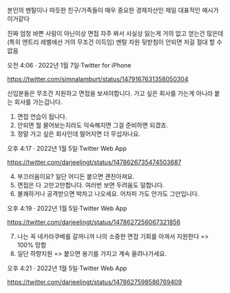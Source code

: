본인의 멘탈이나 따듯한 친구/가족들이 매우 중요한 경제자산인 제일 대표적인 예시가 이거같다

진짜 엄청 바쁜 사람이 아닌이상 면접 자주 봐서 사실상 잃는게 거의 없고 얻는건 많은데 (특히 엔트리 레벨에선 거의 무조건 이득임) 멘탈 자원 뒷받침이 안되면 저걸 절대 할 수 없음

오전 4:06 · 2022년 1월 7일·Twitter for iPhone

https://twitter.com/simnalamburt/status/1479167631358050304

신입분들은 무조건 지원하고 면접을 보셔야합니다. 가고 싶은 회사를 가는게 아니라 붙는 회사를 가는겁니다.
1. 면접 연습이 됩니다.
2. 안되면 뭘 물어보는지라도 익숙해지면 그걸 준비하면 되겠죠.
3. 정말 가고 싶은 회사인데 떨어지면 더 무섭자나요.

오후 4:17 · 2022년 1월 5일·Twitter Web App

https://twitter.com/darjeelingt/status/1478626735474503687

4. 부끄러움이요? 일단 어디든 붙으면 괜찬아져요.
5.  면접은 다 고만고만합니다. 여러번 보면 두려움도 덜합니다.
6. 불쾌하거나 공격받으면 박차고 나오세요. 어차피 가도 안가도 그만입니다.

오후 4:19 · 2022년 1월 5일·Twitter Web App

https://twitter.com/darjeelingt/status/1478627256067321856

7. 나는 꼭 네카라쿠베를 갈꺼니까 나의 소중한 면접 기회를 아껴서 지원한다 => 100% 망함
8. 일단 하향지원 => 붙으면 용기를 가지고 계속 올려나가세요.

오후 4:21 · 2022년 1월 5일·Twitter Web App

https://twitter.com/darjeelingt/status/1478627598586769409

